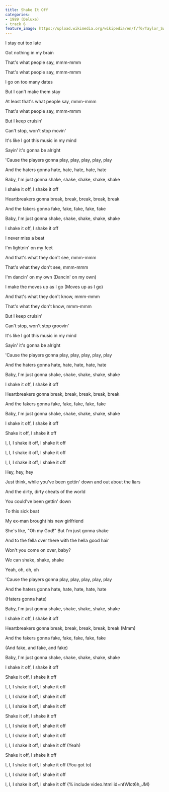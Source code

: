 ```yaml
---
title: Shake It Off
categories:
- 1989 (Deluxe)
- track 6
feature_image: https://upload.wikimedia.org/wikipedia/en/f/f6/Taylor_Swift_-_1989.png
--- 
```

I stay out too late

Got nothing in my brain

That's what people say, mmm-mmm

That's what people say, mmm-mmm

I go on too many dates

But I can't make them stay

At least that's what people say, mmm-mmm

That's what people say, mmm-mmm

But I keep cruisin'

Can't stop, won't stop movin'

It's like I got this music in my mind

Sayin' it's gonna be alright

'Cause the players gonna play, play, play, play, play

And the haters gonna hate, hate, hate, hate, hate

Baby, I'm just gonna shake, shake, shake, shake, shake

I shake it off, I shake it off

Heartbreakers gonna break, break, break, break, break

And the fakers gonna fake, fake, fake, fake, fake

Baby, I'm just gonna shake, shake, shake, shake, shake

I shake it off, I shake it off

I never miss a beat

I'm lightnin' on my feet

And that's what they don't see, mmm-mmm

That's what they don't see, mmm-mmm

I'm dancin' on my own (Dancin' on my own)

I make the moves up as I go (Moves up as I go)

And that's what they don't know, mmm-mmm

That's what they don't know, mmm-mmm

But I keep cruisin'

Can't stop, won't stop groovin'

It's like I got this music in my mind

Sayin' it's gonna be alright

'Cause the players gonna play, play, play, play, play

And the haters gonna hate, hate, hate, hate, hate

Baby, I'm just gonna shake, shake, shake, shake, shake

I shake it off, I shake it off

Heartbreakers gonna break, break, break, break, break

And the fakers gonna fake, fake, fake, fake, fake

Baby, I'm just gonna shake, shake, shake, shake, shake

I shake it off, I shake it off

Shake it off, I shake it off

I, I, I shake it off, I shake it off

I, I, I shake it off, I shake it off

I, I, I shake it off, I shake it off

Hey, hey, hey

Just think, while you've been gettin' down and out about the liars

And the dirty, dirty cheats of the world

You could've been gettin' down

To this sick beat

My ex-man brought his new girlfriend

She's like, "Oh my God!" But I'm just gonna shake

And to the fella over there with the hella good hair

Won't you come on over, baby?

We can shake, shake, shake

Yeah, oh, oh, oh

'Cause the players gonna play, play, play, play, play

And the haters gonna hate, hate, hate, hate, hate

(Haters gonna hate)

Baby, I'm just gonna shake, shake, shake, shake, shake

I shake it off, I shake it off

Heartbreakers gonna break, break, break, break, break (Mmm)

And the fakers gonna fake, fake, fake, fake, fake

(And fake, and fake, and fake)

Baby, I'm just gonna shake, shake, shake, shake, shake

I shake it off, I shake it off

Shake it off, I shake it off

I, I, I shake it off, I shake it off

I, I, I shake it off, I shake it off

I, I, I shake it off, I shake it off

Shake it off, I shake it off

I, I, I shake it off, I shake it off

I, I, I shake it off, I shake it off

I, I, I shake it off, I shake it off (Yeah)

Shake it off, I shake it off

I, I, I shake it off, I shake it off (You got to)

I, I, I shake it off, I shake it off

I, I, I shake it off, I shake it off
{% include video.html id=nfWlot6h_JM}